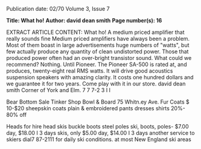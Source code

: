 Publication date: 02/70
Volume 3, Issue 7

**Title: What ho!**
**Author: david dean smith**
**Page number(s): 16**

EXTRACT ARTICLE CONTENT:
What ho! 
A medium priced amplifier 
that really sounds fine 
Medium priced amplifiers have always been a problem. 
Most of them boast in large advertisements huge numbers of 
"watts", but few actually produce any quantity of clean 
undistorted power. Those that produced power often had an 
over-bright transistor sound. What could we recommend? 
Nothing. Until Pioneer. The Pioneer SA-500 is rated at, and 
produces, twenty-eight real RMS watts. It will drive good 
acoustics suspension speakers with amazing clarity. It costs 
one hundred dollars and we guarantee it for two years. 
Come play with it in our store. 
david dean smith 
Corner of York and Elm. 7 7 7-2 3 I I 



Bear Bottom Sale 
Tinker Shop 
Bowl & Board 
75 Whitn.ey Ave. 
Fur Coats 
$ 10-$20 
sheepskin coats 
plain & embroidered 
pants 
dresses 
shirts 
20%- 80% off 


Heads for hire 
head skis 
buckle boots 
steel poles 
ski, boots, poles- $7.00 day, $18.00 I 3 days 
skis, only $5.00 day, $14.00 I 3 days 
another service to skiers 
dial7 87-2111 for daily ski conditions. 
at most New England ski areas